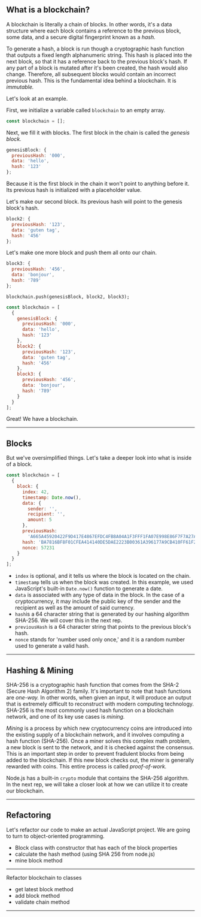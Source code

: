 ## What is a blockchain?

A blockchain is literally a chain of blocks. In other words, it's a data structure where each block contains a reference to the previous block, some data, and a secure digital fingerprint known as a _hash._

To generate a hash, a block is run though a cryptographic hash function that outputs a fixed length alphanumeric string. This hash is placed into the next block, so that it has a reference back to the previous block's hash. If any part of a block is mutated after it's been created, the hash would also change. Therefore, all subsequent blocks would contain an incorrect previous hash. This is the fundamental idea behind a blockchain. It is _immutable._

Let's look at an example.

First, we initialize a variable called `blockchain` to an empty array.

```js
const blockchain = [];
```

Next, we fill it with blocks. The first block in the chain is called the _genesis block._

```js
genesisBlock: {
  previousHash: '000',
  data: 'hello',
  hash: '123'
};
```

Because it is the first block in the chain it won't point to anything before it. Its previous hash is initialized with a placeholder value.

Let's make our second block. Its previous hash will point to the genesis block's hash.

```js
block2: {
  previousHash: '123',
  data: 'guten tag',
  hash: '456'
};
```

Let's make one more block and push them all onto our chain.

```js
block3: {
  previousHash: '456',
  data: 'bonjour',
  hash: '789'
};
```

`blockchain.push(genesisBlock, block2, block3);`

```js
const blockchain = [
  {
    genesisBlock: {
      previousHash: '000',
      data: 'hello',
      hash: '123'
    },
    block2: {
      previousHash: '123',
      data: 'guten tag',
      hash: '456'
    },
    block3: {
      previousHash: '456',
      data: 'bonjour',
      hash: '789'
    }
  }
];
```

Great! We have a blockchain.

---

## Blocks

But we've oversimplified things. Let's take a deeper look into what is inside of a block.

```js
const blockchain = [
  {
    block: {
      index: 42,
      timestamp: Date.now(),
      data: {
        sender: '',
        recipient: '',
        amount: 5
      },
      previousHash:
        'A665A45920422F9D417E4867EFDC4FB8A04A1F3FFF1FA07E998E86F7F7A27AE3',
      hash: 'BA7816BF8F01CFEA414140DE5DAE2223B00361A396177A9CB410FF61F20015AD',
      nonce: 57231
    }
  }
];
```

* `index` is optional, and it tells us where the block is located on the chain.
* `timestamp` tells us when the block was created. In this example, we used JavaScript's built-in `Date.now()` function to generate a date.
* `data` is associated with any type of data in the block. In the case of a cryptocurrency, it may include the public key of the sender and the recipient as well as the amount of said currency.
* `hash`is a 64 character string that is generated by our hashing algorithm SHA-256. We will cover this in the next rep.
* `previousHash` is a 64 character string that points to the previous block's hash.
* `nonce` stands for 'number used only once,' and it is a random number used to generate a valid hash.

---

## Hashing & Mining

SHA-256 is a cryptographic hash function that comes from the SHA-2 (Secure Hash Algorithm 2) family. It's important to note that hash functions are _one-way._ In other words, when given an input, it will produce an output that is extremely difficult to reconstruct with modern computing technology. SHA-256 is the most commonly used hash function on a blockchain network, and one of its key use cases is _mining._

_Mining_ is a process by which new cryptocurrency coins are introduced into the existing supply of a blockchain network, and it involves computing a hash function (SHA-256). Once a miner solves this complex math problem, a new block is sent to the network, and it is checked against the consensus. This is an important step in order to prevent fradulent blocks from being added to the blockchain. If this new block checks out, the miner is generally rewarded with coins. This entire process is called _proof-of-work._

Node.js has a built-in `crypto` module that contains the SHA-256 algorithm. In the next rep, we will take a closer look at how we can utilize it to create our blockchain.

---

## Refactoring

Let's refactor our code to make an actual JavaScript project. We are going to turn to object-oriented programming.

* Block class with constructor that has each of the block properties
* calculate the hash method (using SHA 256 from node.js)
* mine block method

---

Refactor blockchain to classes

* get latest block method
* add block method
* validate chain method

---
